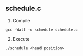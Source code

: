 ## schedule.c
1. Compile
```
gcc -Wall -o schedule schedule.c
```
2. Execute
```
./schedule <head position>
```
